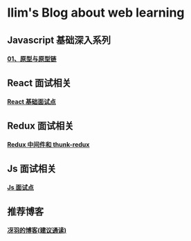 # Ilim's Blog about web learning

## Javascript 基础深入系列

#### [01、原型与原型链](https://github.com/Qolim/blog/issues/1)

## React 面试相关

#### [React 基础面试点](https://github.com/Qolim/blog/tree/main/react-notes)

## Redux 面试相关

#### [Redux 中间件和 thunk-redux](https://github.com/Qolim/blog/tree/main/redux)

## Js 面试相关

#### [Js 面试点](https://github.com/Qolim/blog/tree/main/js)

## 推荐博客

#### [冴羽的博客(建议通读)](https://github.com/mqyqingfeng/Blog)
